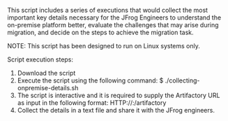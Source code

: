 This script includes a series of executions that would collect the most important key details necessary for the JFrog Engineers to understand the on-premise platform better, evaluate the challenges that may arise during migration, and decide on the steps to achieve the migration task.

NOTE: This script has been designed to run on Linux systems only.

Script execution steps:
1. Download the script
2. Execute the script using the following command: $ ./collecting-onpremise-details.sh
3. The script is interactive and it is required to supply the Artifactory URL as input in the following format: HTTP://<ARTIFACTORY-HOSTNAME>:<PORT>/artifactory
4. Collect the details in a text file and share it with the JFrog engineers.
